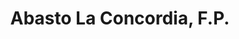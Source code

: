 ---
title: "Abasto La Concordia, F.P."
url: /ciudad-guayana/abasto-la-concordia-f-p/
shop: Getränke
---